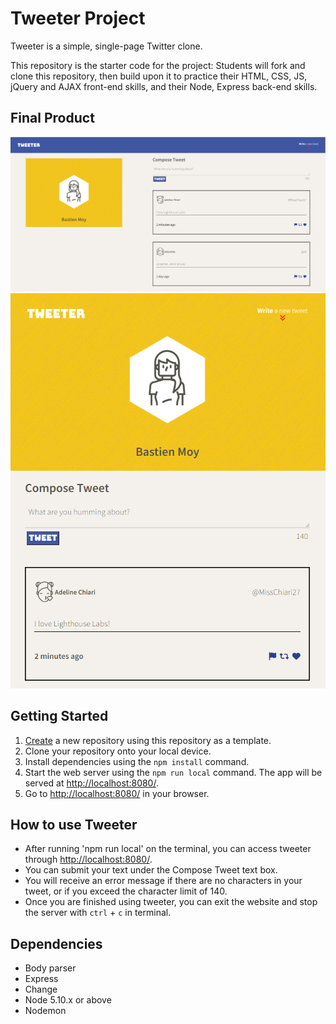 # Tweeter Project

Tweeter is a simple, single-page Twitter clone.

This repository is the starter code for the project: Students will fork and clone this repository, then build upon it to practice their HTML, CSS, JS, jQuery and AJAX front-end skills, and their Node, Express back-end skills.

## Final Product

!["Screenshot of Desktop Layout"](https://github.com/bmoyy/tweeter/blob/master/docs/tweeter-desktop.PNG)
!["Screenshot of Mobile Layout"](https://github.com/bmoyy/tweeter/blob/master/docs/tweeter-mobile.PNG)
## Getting Started

1. [Create](https://docs.github.com/en/repositories/creating-and-managing-repositories/creating-a-repository-from-a-template) a new repository using this repository as a template.
2. Clone your repository onto your local device.
3. Install dependencies using the `npm install` command.
3. Start the web server using the `npm run local` command. The app will be served at <http://localhost:8080/>.
4. Go to <http://localhost:8080/> in your browser.

## How to use Tweeter

- After running 'npm run local' on the terminal, you can access tweeter through <http://localhost:8080/>.
- You can submit your text under the Compose Tweet text box.
- You will receive an error message if there are no characters in your tweet, or if you exceed the character limit of 140.
- Once you are finished using tweeter, you can exit the website and stop the server with `ctrl` + `c` in terminal.

## Dependencies

- Body parser
- Express
- Change
- Node 5.10.x or above
- Nodemon
